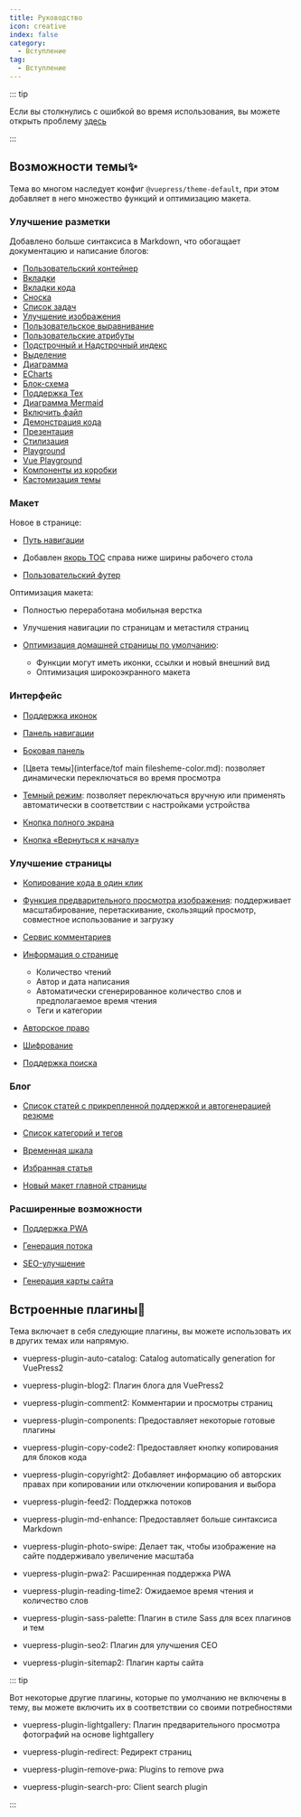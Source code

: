 ```yaml
---
title: Руководство
icon: creative
index: false
category:
  - Вступление
tag:
  - Вступление
---
```


::: tip

Если вы столкнулись с ошибкой во время использования, вы можете открыть проблему [здесь](https://github.com/vuepress-theme-hope/vuepress-theme-hope/issues)

:::

## Возможности темы✨

Тема во многом наследует конфиг `@vuepress/theme-default`, при этом добавляет в него множество функций и оптимизацию макета.

<!-- more -->

### Улучшение разметки

Добавлено больше синтаксиса в Markdown, что обогащает документацию и написание блогов:

- [Пользовательский контейнер](markdown/container.md)
- [Вкладки](markdown/tabs.md)
- [Вкладки кода](markdown/code-tabs.md)
- [Сноска](markdown/footnote.md)
- [Список задач](markdown/tasklist.md)
- [Улучшение изображения](markdown/image.md)
- [Пользовательское выравнивание](markdown/align.md)
- [Пользовательские атрибуты](markdown/attrs.md)
- [Подстрочный и Надстрочный индекс](markdown/sup-sub.md)
- [Выделение](markdown/mark.md)
- [Диаграмма](markdown/chart.md)
- [ECharts](markdown/echarts.md)
- [Блок-схема](markdown/flowchart.md)
- [Поддержка Tex](markdown/tex.md)
- [Диаграмма Mermaid](markdown/mermaid.md)
- [Включить файл](markdown/include.md)
- [Демонстрация кода](markdown/demo.md)
- [Презентация](markdown/presentation.md)
- [Стилизация](markdown/stylize.md)
- [Playground](markdown/playground.md)
- [Vue Playground](markdown/vue-playground.md)
- [Компоненты из коробки](markdown/components.md)
- [Кастомизация темы](interface/code-theme.md)

### Макет

Новое в странице:

- [Путь навигации](layout/breadcrumb.md)

- Добавлен [якорь TOC](layout/page.md#список-заголовков) справа ниже ширины рабочего стола

- [Пользовательский футер](layout/footer.md)

Оптимизация макета:

- Полностью переработана мобильная верстка
- Улучшения навигации по страницам и метастиля страниц
- [Оптимизация домашней страницы по умолчанию](layout/home.md):

  - Функции могут иметь иконки, ссылки и новый внешний вид
  - Оптимизация широкоэкранного макета

### Интерфейс

- [Поддержка иконок](interface/icon.md)

- [Панель навигации](layout/navbar.md)

- [Боковая панель](layout/sidebar.md)

- [Цвета темы](interface/tof main filesheme-color.md): позволяет динамически переключаться во время просмотра

- [Темный режим](interface/darkmode.md): позволяет переключаться вручную или применять автоматически в соответствии с настройками устройства

- [Кнопка полного экрана](interface/others.md#полноэкранная-кнопка)

- [Кнопка «Вернуться к началу»](interface/others.md#кнопка-«вернуться-к-началу»)

### Улучшение страницы

- [Копирование кода в один клик](feature/copy-code.md)

- [Функция предварительного просмотра изображения](feature/photo-swipe.md): поддерживает масштабирование, перетаскивание, скользящий просмотр, совместное использование и загрузку

- [Сервис комментариев](feature/comment.md)

- [Информация о странице](feature/page-info.md)

  - Количество чтений
  - Автор и дата написания
  - Автоматически сгенерированное количество слов и предполагаемое время чтения
  - Теги и категории

- [Авторское право](feature/copyright.md)

- [Шифрование](feature/encrypt.md)

- [Поддержка поиска](feature/search.md)

### Блог

- [Список статей с прикрепленной поддержкой и автогенерацией резюме](blog/intro.md)

- [Список категорий и тегов](blog/category-and-tags.md)

- [Временная шкала](blog/timeline.md)

- [Избранная статья](blog/article.md)

- [Новый макет главной страницы](blog/home.md)

### Расширенные возможности

- [Поддержка PWA](advanced/pwa.md)

- [Генерация потока](advanced/feed.md)

- [SEO-улучшение](advanced/seo.md)

- [Генерация карты сайта](advanced/sitemap.md)

## Встроенные плагины🧩

Тема включает в себя следующие плагины, вы можете использовать их в других темах или напрямую.

- <ProjectLink name="auto-catalog" path="/ru/">vuepress-plugin-auto-catalog</ProjectLink>: Catalog automatically generation for VuePress2

- <ProjectLink name="blog2" path="/ru/">vuepress-plugin-blog2</ProjectLink>: Плагин блога для VuePress2

- <ProjectLink name="comment2" path="/ru/">vuepress-plugin-comment2</ProjectLink>: Комментарии и просмотры страниц

- <ProjectLink name="components" path="/ru/">vuepress-plugin-components</ProjectLink>: Предоставляет некоторые готовые плагины

- <ProjectLink name="copy-code2" path="/ru/">vuepress-plugin-copy-code2</ProjectLink>: Предоставляет кнопку копирования для блоков кода

- <ProjectLink name="copyright2" path="/ru/">vuepress-plugin-copyright2</ProjectLink>: Добавляет информацию об авторских правах при копировании или отключении копирования и выбора

- <ProjectLink name="feed2" path="/ru/">vuepress-plugin-feed2</ProjectLink>: Поддержка потоков

- <ProjectLink name="md-enhance" path="/ru/">vuepress-plugin-md-enhance</ProjectLink>: Предоставляет больше синтаксиса Markdown

- <ProjectLink name="photo-swipe" path="/ru/">vuepress-plugin-photo-swipe</ProjectLink>: Делает так, чтобы изображение на сайте поддерживало увеличение масштаба

- <ProjectLink name="pwa2" path="/ru/">vuepress-plugin-pwa2</ProjectLink>: Расширенная поддержка PWA

- <ProjectLink name="reading-time2" path="/ru/">vuepress-plugin-reading-time2</ProjectLink>: Ожидаемое время чтения и количество слов

- <ProjectLink name="sass-palette" path="/ru/">vuepress-plugin-sass-palette</ProjectLink>: Плагин в стиле Sass для всех плагинов и тем

- <ProjectLink name="seo2" path="/ru/">vuepress-plugin-seo2</ProjectLink>: Плагин для улучшения СЕО

- <ProjectLink name="sitemap2" path="/ru/">vuepress-plugin-sitemap2</ProjectLink>: Плагин карты сайта

::: tip

Вот некоторые другие плагины, которые по умолчанию не включены в тему, вы можете включить их в соответствии со своими потребностями

- <ProjectLink name="lightgallery" path="/ru/">vuepress-plugin-lightgallery</ProjectLink>: Плагин предварительного просмотра фотографий на основе lightgallery

- <ProjectLink name="redirect" path="/ru/">vuepress-plugin-redirect</ProjectLink>: Редирект страниц

- <ProjectLink name="remove-pwa" path="/ru/">vuepress-plugin-remove-pwa</ProjectLink>: Plugins to remove pwa

- <ProjectLink name="search-pro" path="/ru/">vuepress-plugin-search-pro</ProjectLink>: Client search plugin

:::
